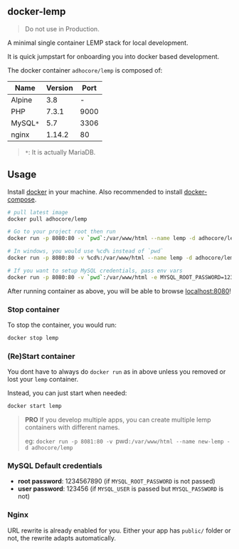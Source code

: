 ## docker-lemp

> Do not use in Production.

A minimal single container LEMP stack for local development.

It is quick jumpstart for onboarding you into docker based development.

The docker container `adhocore/lemp` is composed of:

Name   | Version | Port
-------|---------|------
Alpine | 3.8     | -
PHP    | 7.3.1   | 9000
MySQL`*` | 5.7     | 3306
nginx  | 1.14.2  | 80

> `*`: It is actually MariaDB.

## Usage

Install [docker](https://docs.docker.com/install/) in your machine.
Also recommended to install [docker-compose](https://docs.docker.com/compose/install/).

```sh
# pull latest image
docker pull adhocore/lemp

# Go to your project root then run
docker run -p 8080:80 -v `pwd`:/var/www/html --name lemp -d adhocore/lemp

# In windows, you would use %cd% instead of `pwd`
docker run -p 8080:80 -v %cd%:/var/www/html --name lemp -d adhocore/lemp

# If you want to setup MySQL credentials, pass env vars
docker run -p 8080:80 -v `pwd`:/var/www/html -e MYSQL_ROOT_PASSWORD=1234567890 -e MYSQL_USER=dbuser -e MYSQL_PASSWORD=123456 -e MYSQL_DATABASE=appdb --name lemp -d adhocore/lemp
```

After running container as above, you will be able to browse [localhost:8080](http://localhost:8080)!

### Stop container

To stop the container, you would run:

```sh
docker stop lemp
```

### (Re)Start container

You dont have to always do `docker run` as in above unless you removed or lost your `lemp` container.

Instead, you can just start when needed:

```sh
docker start lemp
```

> **PRO** If you develop multiple apps, you can create multiple lemp containers with different names.
>
> eg: `docker run -p 8081:80 -v `pwd`:/var/www/html --name new-lemp -d adhocore/lemp`

### MySQL Default credentials

- **root password**: 1234567890 (if `MYSQL_ROOT_PASSWORD` is not passed)
- **user password**: 123456 (if `MYSQL_USER` is passed but `MYSQL_PASSWORD` is not)


### Nginx

URL rewrite is already enabled for you.
Either your app has `public/` folder or not, the rewrite adapts automatically.

